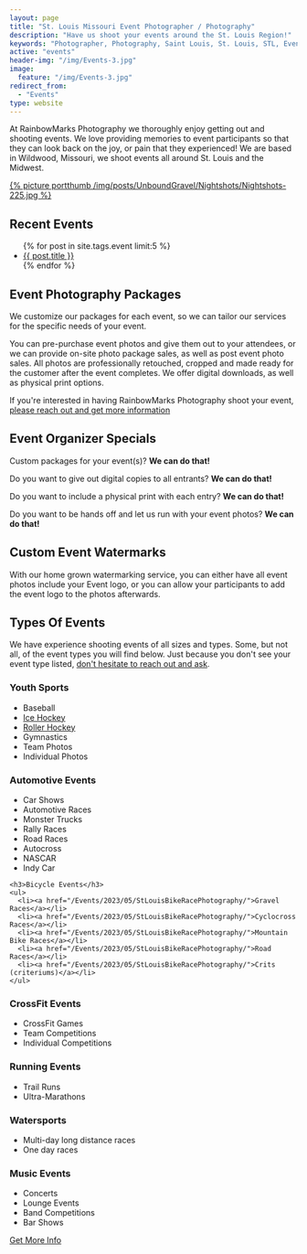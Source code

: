 ```yaml
---
layout: page
title: "St. Louis Missouri Event Photographer / Photography"
description: "Have us shoot your events around the St. Louis Region!"
keywords: "Photographer, Photography, Saint Louis, St. Louis, STL, Event, Event Photos, Races, Bike Race, Car Race, Car Racing, Automotive"
active: "events"
header-img: "/img/Events-3.jpg"
image:
  feature: "/img/Events-3.jpg"
redirect_from: 
  - "Events"
type: website
---
```

At RainbowMarks Photography we thoroughly enjoy getting out and shooting events. We love providing memories to event participants so that they can look back on the joy, or pain that they experienced! We are based in Wildwood, Missouri, we shoot events all around St. Louis and the Midwest. 

<div class="row">
  <div class="col-4">
    <a href="https://rainbowmarks.com/blog/">{% picture portthumb /img/posts/UnboundGravel/Nightshots/Nightshots-225.jpg %}
    </a>
  </div>
  <div class="col-8">
  <h2>Recent Events</h2>
    <ul>
     {% for post in site.tags.event limit:5 %}    
          <li><a href="{{ post.url | prepend: site.baseurl }}">{{ post.title }}</a> </li>          
      {% endfor %}    
    </ul>
  </div>
</div>

<div class="row">
  <div class="col-6">
    <h2>Event Photography Packages</h2>
    <p>We customize our packages for each event, so we can tailor our services for the specific needs of your event.</p>
    <p>You can pre-purchase event photos and give them out to your attendees, or we can provide on-site photo package sales, as well as post event photo sales. All photos are professionally retouched, cropped and made ready for the customer after the event completes. We offer digital downloads, as well as physical print options.</p>
    <p>If you're interested in having RainbowMarks Photography shoot your event, <a href="https://www.chrishammond.com/Contact" class="btn btn-primary">please reach out and get more information</a></p>
  </div>
  <div class="col-6"> 
    <h2>Event Organizer Specials</h2>
    <p>Custom packages for your event(s)? <strong>We can do that!</strong> </p>
    <p>Do you want to give out digital copies to all entrants? <strong>We can do that!</strong> </p>
    <p>Do you want to include a physical print with each entry? <strong>We can do that!</strong> </p>
    <p>Do you want to be hands off and let us run with your event photos? <strong>We can do that!</strong> </p>
  </div>
</div>


<div class="row">
  <div class="col-12">
  <h2>Custom Event Watermarks</h2>
  <p>With our home grown watermarking service, you can either have all event photos include your Event logo, or you can allow your participants to add the event logo to the photos afterwards.</p>  
  </div>
</div>

## Types Of Events
We have experience shooting events of all sizes and types. Some, but not all, of the event types you will find below. Just because you don't see your event type listed, [don't hesitate to reach out and ask](https://www.chrishammond.com/Contact).

<div class="row">
  <div class="col-6">
  <h3>Youth Sports</h3>
    <ul>
      <li>Baseball</li>
      <li><a href="/events/hockey/">Ice Hockey</a></li>
      <li><a href="/events/hockey/">Roller Hockey</a></li>
      <li>Gymnastics</li>
      <li>Team Photos</li>
      <li>Individual Photos</li>
    </ul>
    <h3>Automotive Events</h3>
    <ul>
      <li>Car Shows</li>
      <li>Automotive Races</li>
      <li>Monster Trucks</li>
      <li>Rally Races</li>
      <li>Road Races</li>
      <li>Autocross</li>
      <li>NASCAR</li>
      <li>Indy Car</li>
    </ul>
    
    <h3>Bicycle Events</h3>
    <ul>
      <li><a href="/Events/2023/05/StLouisBikeRacePhotography/">Gravel Races</a></li>
      <li><a href="/Events/2023/05/StLouisBikeRacePhotography/">Cyclocross Races</a></li>
      <li><a href="/Events/2023/05/StLouisBikeRacePhotography/">Mountain Bike Races</a></li>
      <li><a href="/Events/2023/05/StLouisBikeRacePhotography/">Road Races</a></li>
      <li><a href="/Events/2023/05/StLouisBikeRacePhotography/">Crits (criteriums)</a></li>
    </ul>
  </div>
  <div class="col-6">
    <h3>CrossFit Events</h3>
    <ul>
      <li>CrossFit Games</li>
      <li>Team Competitions</li>
      <li>Individual Competitions</li>
    </ul>
    <h3>Running Events</h3>
    <ul>
      <li>Trail Runs</li>
      <li>Ultra-Marathons</li>
    </ul>
    <h3>Watersports</h3>
    <ul>
      <li>Multi-day long distance races</li>
      <li>One day races</li>
    </ul>
        <h3>Music Events</h3>
    <ul>
      <li>Concerts</li>
      <li>Lounge Events</li>
      <li>Band Competitions</li>
      <li>Bar Shows</li>
    </ul>
  </div>
</div>
<div class="row">
  <div class="col-12">
    <a href="https://www.chrishammond.com/Contact" class="btn btn-primary">Get More Info</a>
  </div>
</div>

